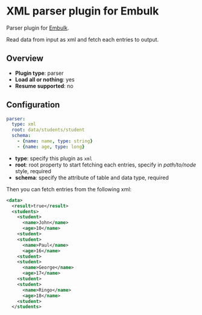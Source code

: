 # XML parser plugin for Embulk

Parser plugin for [Embulk](https://github.com/embulk/embulk).

Read data from input as xml and fetch each entries to output.

## Overview

* **Plugin type**: parser
* **Load all or nothing**: yes
* **Resume supported**: no


## Configuration

```yaml
parser:
  type: xml
  root: data/students/student
  schema:
    - {name: name, type: string}
    - {name: age, type: long}
```

- **type**: specify this plugin as `xml`
- **root**: root property to start fetching each entries, specify in *path/to/node* style, required
- **schema**: specify the attribute of table and data type, required

Then you can fetch entries from the following xml:

```xml
<data>
  <result>true</result>
  <students>
    <student>
      <name>John</name>
      <age>10</name>
    <student>
    <student>
      <name>Paul</name>
      <age>16</name>
    <student>
    <student>
      <name>George</name>
      <age>17</name>
    <student>
    <student>
      <name>Ringo</name>
      <age>18</name>
    <student>
  </students>
```
